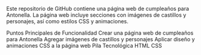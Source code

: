 Este repositorio de GitHub contiene una página web de cumpleaños para Antonella. La página web incluye secciones con imágenes de castillos y personajes, así como estilos CSS y animaciones.

Puntos Principales de Funcionalidad
Crear una página web de cumpleaños para Antonella
Agregar imágenes de castillos y personajes
Aplicar diseño y animaciones CSS a la página web
Pila Tecnológica
HTML
CSS
